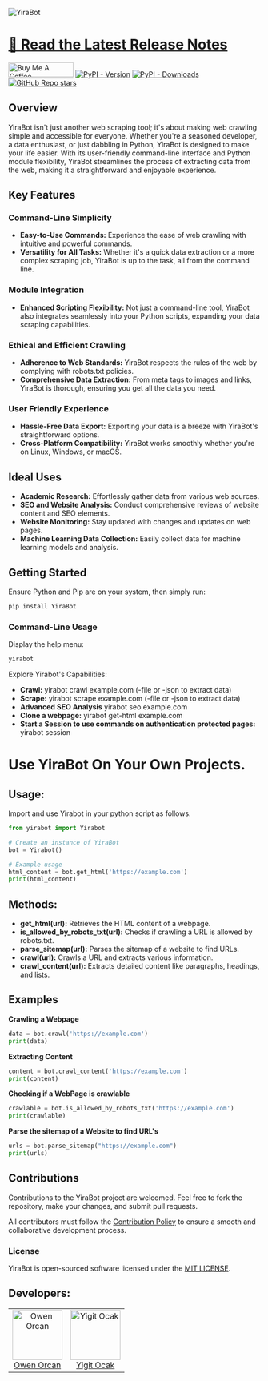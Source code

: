 
![YiraBot ](https://github.com/OwenOrcan/YiraBot-Crawler/assets/144565916/54cfd22f-9bc8-4505-b3fe-ad6dd0de83d4)

# [📰 Read the Latest Release Notes](https://github.com/OwenOrcan/YiraBot-Crawler/releases)


<a href="https://www.buymeacoffee.com/owenorcan" target="_blank"><img src="https://www.buymeacoffee.com/assets/img/custom_images/orange_img.png" alt="Buy Me A Coffee" style="height: 29px !important;width: 130px !important;box-shadow: 0px 3px 2px 0px rgba(190, 190, 190, 0.5) !important;-webkit-box-shadow: 0px 3px 2px 0px rgba(190, 190, 190, 0.5) !important;" ></a>
[![PyPI - Version](https://img.shields.io/pypi/v/YiraBot?style=for-the-badge&logo=PyPI)](https://pypi.org/project/YiraBot/)
[![PyPI - Downloads](https://img.shields.io/pypi/dm/YiraBot?style=for-the-badge)](https://pypistats.org/packages/yirabot)
[![GitHub Repo stars](https://img.shields.io/github/stars/OwenOrcan/YiraBot-Crawler?style=for-the-badge&logo=github&color=pink)](https://github.com/OwenOrcan/YiraBot-Crawler/stargazers)


## Overview
YiraBot isn't just another web scraping tool; it's about making web crawling simple and accessible for everyone. Whether you're a seasoned developer, a data enthusiast, or just dabbling in Python, YiraBot is designed to make your life easier. With its user-friendly command-line interface and Python module flexibility, YiraBot streamlines the process of extracting data from the web, making it a straightforward and enjoyable experience.

## Key Features

### Command-Line Simplicity
- **Easy-to-Use Commands:** Experience the ease of web crawling with intuitive and powerful commands.
- **Versatility for All Tasks:** Whether it's a quick data extraction or a more complex scraping job, YiraBot is up to the task, all from the command line.
### Module Integration
- **Enhanced Scripting Flexibility:** Not just a command-line tool, YiraBot also integrates seamlessly into your Python scripts, expanding your data scraping capabilities.
### Ethical and Efficient Crawling
- **Adherence to Web Standards:** YiraBot respects the rules of the web by complying with robots.txt policies.
- **Comprehensive Data Extraction:** From meta tags to images and links, YiraBot is thorough, ensuring you get all the data you need.
### User Friendly Experience
- **Hassle-Free Data Export:** Exporting your data is a breeze with YiraBot's straightforward options.
- **Cross-Platform Compatibility:** YiraBot works smoothly whether you're on Linux, Windows, or macOS.



## Ideal Uses
- **Academic Research:** Effortlessly gather data from various web sources.
- **SEO and Website Analysis:** Conduct comprehensive reviews of website content and SEO elements.
- **Website Monitoring:** Stay updated with changes and updates on web pages.
- **Machine Learning Data Collection:** Easily collect data for machine learning models and analysis.

## Getting Started

Ensure Python and Pip are on your system, then simply run:
```bash
pip install YiraBot
```
### Command-Line Usage
Display the help menu:
```bash
yirabot
```
Explore Yirabot's Capabilities:

- **Crawl:** yirabot crawl example.com (-file or -json to extract data)
- **Scrape:** yirabot scrape example.com (-file or -json to extract data)
- **Advanced SEO Analysis** yirabot seo example.com
- **Clone a webpage:** yirabot get-html example.com
- **Start a Session to use commands on authentication protected pages:** yirabot session
# Use YiraBot On Your Own Projects.

## Usage:
Import and use Yirabot in your python script as follows.
```python
from yirabot import Yirabot

# Create an instance of YiraBot
bot = Yirabot()

# Example usage
html_content = bot.get_html('https://example.com')
print(html_content)
```
## Methods:
- **get_html(url):** Retrieves the HTML content of a webpage.
- **is_allowed_by_robots_txt(url):** Checks if crawling a URL is allowed by robots.txt.
- **parse_sitemap(url):** Parses the sitemap of a website to find URLs.
- **crawl(url):** Crawls a URL and extracts various information.
- **crawl_content(url):** Extracts detailed content like paragraphs, headings, and lists.
## Examples
**Crawling a Webpage**
```python
data = bot.crawl('https://example.com')
print(data)
```
**Extracting Content**
```python
content = bot.crawl_content('https://example.com')
print(content)
```
**Checking if a WebPage is crawlable**
```python
crawlable = bot.is_allowed_by_robots_txt('https://example.com')
print(crawlable)
```
**Parse the sitemap of a Website to find URL's**
```python
urls = bot.parse_sitemap("https://example.com")
print(urls)
```

## Contributions

Contributions to the YiraBot project are welcomed. Feel free to fork the repository, make your changes, and submit pull requests.

All contributors must follow the [Contribution Policy](https://github.com/OwenOrcan/YiraBot-Crawler/blob/master/CONTRIBUTING.md) to ensure a smooth and collaborative development process.

### License
YiraBot is open-sourced software licensed under the [MIT LICENSE](https://github.com/OwenOrcan/YiraBot-Crawler?tab=MIT-1-ov-file).

## Developers:

<table>
  <tr>
    <td align="center">
      <img src="https://avatars.githubusercontent.com/u/144565916?v=4" alt="Owen Orcan" width="100" height="100"/><br>
      <a href="https://github.com/OwenOrcan">Owen Orcan</a>
    </td>
    <td align="center">
      <img src="https://avatars.githubusercontent.com/u/133255559?v=4" alt="Yigit Ocak" width="100" height="100"/><br>
      <a href="https://github.com/YigitOcak">Yigit Ocak</a>
    </td>
  </tr>
</table>
